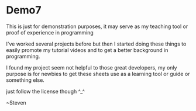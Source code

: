 # Demo7
This is just for demonstration purposes, it may serve as my teaching tool or proof of experience in programming

I've worked several projects before but then I started doing these things to easily promote my tutorial videos 
and to get a better background in programming.

I found my  project seem not helpful to those great developers, my only purpose is for newbies 
to get these sheets use as a learning tool or guide or something else. 

just follow the license though ^_^

~Steven
